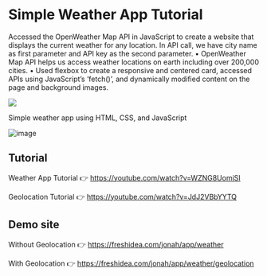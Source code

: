 # Simple Weather App Tutorial

Accessed the OpenWeather Map API in JavaScript to create a website that displays the current weather for any location.
In API call, we have city name as first parameter and API key as the second parameter.
• OpenWeather Map API helps us access weather locations on earth including over 200,000 cities.
• Used flexbox to create a responsive and centered card, accessed APIs using JavaScript’s ’fetch()’, and dynamically
modified content on the page and background images.


<p align="left">
  <a href="https://discord.gg/fPrdqh3Zfu" alt="Dev Pro Tips Discussion & Support Server">
    <img src="https://img.shields.io/discord/819650821314052106?color=7289DA&logo=discord&logoColor=white&style=for-the-badge"/></a>
</p>

Simple weather app using HTML, CSS, and JavaScript

![image](https://user-images.githubusercontent.com/20955511/111051345-0bcff300-845b-11eb-80ca-717a9a838e2c.png)

## Tutorial

Weather App Tutorial 👉 https://youtube.com/watch?v=WZNG8UomjSI

Geolocation Tutorial 👉 https://youtube.com/watch?v=JdJ2VBbYYTQ

## Demo site

Without Geolocation 👉 https://freshidea.com/jonah/app/weather

With Geolocation 👉 https://freshidea.com/jonah/app/weather/geolocation
